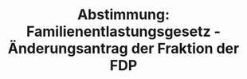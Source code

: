 ---
abstimmung:
  abstimmung: 1
  bundestagssitzung: 43
  legislaturperiode: 19
categories:
- Todo
data:
- title: Abstimmungsergebnis 20180629-data.pdf
  url: /res/2021-btw/abstimmungsergebnisse/20180629-data.pdf
- title: Abstimmungsergebnis 20180629_xls-data.xls
  url: /res/2021-btw/abstimmungsergebnisse/20180629_xls-data.xls
- title: Abstimmungsergebnis 20180629_xls-datacsv
  url: /res/2021-btw/abstimmungsergebnisse/csv/20180629_xls-datacsv
ergebnis:
  afd:
    enthaltung: 0
    gesamt: 92
    ja: 0
    nein: 80
    nichtabgegeben: 12
    ungueltig: 0
  bü90/gr:
    enthaltung: 0
    gesamt: 67
    ja: 60
    nein: 0
    nichtabgegeben: 7
    ungueltig: 0
  cdu/csu:
    enthaltung: 7
    gesamt: 246
    ja: 211
    nein: 12
    nichtabgegeben: 16
    ungueltig: 0
  die linke.:
    enthaltung: 0
    gesamt: 69
    ja: 0
    nein: 57
    nichtabgegeben: 12
    ungueltig: 0
  fdp:
    enthaltung: 0
    gesamt: 80
    ja: 0
    nein: 75
    nichtabgegeben: 5
    ungueltig: 0
  file: 20180629_xls-data.xls
  fraktionslos:
    enthaltung: 0
    gesamt: 2
    ja: 0
    nein: 2
    nichtabgegeben: 0
    ungueltig: 0
  spd:
    enthaltung: 0
    gesamt: 153
    ja: 138
    nein: 0
    nichtabgegeben: 15
    ungueltig: 0
layout: abstimmung
links:
- title: Link zu bundestag.de
  url: https://www.bundestag.de/parlament/plenum/abstimmung/abstimmung?id=552
preview: 'Deutscher Bundestag


  43. Sitzung des Deutschen Bundestages

  am Freitag, 29. Juni 2018


  Endgültiges Ergebnis der Namentlichen Abstimmung Nr. 1


  Antrag des Bundesministeriums der Finanzen

  Finanzhilfen zugunsten Griechenlands:

  Vierte und letzte Überprüfung des ESM-Anpassungsprogramms, mittelfristige

  schuldenbezogene Maßnahmen

  Drs. 19/2961'
tags:
- Todo
title: 'Abstimmung: Familienentlastungsgesetz - Änderungsantrag der Fraktion der FDP'
---